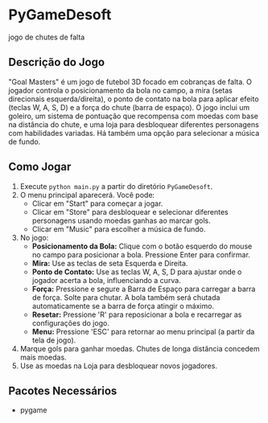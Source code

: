 # PyGameDesoft
jogo de chutes de falta 

## Descrição do Jogo

"Goal Masters" é um jogo de futebol 3D focado em cobranças de falta. O jogador controla o posicionamento da bola no campo, a mira (setas direcionais esquerda/direita), o ponto de contato na bola para aplicar efeito (teclas W, A, S, D) e a força do chute (barra de espaço). O jogo inclui um goleiro, um sistema de pontuação que recompensa com moedas com base na distância do chute, e uma loja para desbloquear diferentes personagens com habilidades variadas. Há também uma opção para selecionar a música de fundo.

## Como Jogar

1.  Execute `python main.py` a partir do diretório `PyGameDesoft`.
2.  O menu principal aparecerá. Você pode:
    *   Clicar em "Start" para começar a jogar.
    *   Clicar em "Store" para desbloquear e selecionar diferentes personagens usando moedas ganhas ao marcar gols.
    *   Clicar em "Music" para escolher a música de fundo.
3.  No jogo:
    *   **Posicionamento da Bola:** Clique com o botão esquerdo do mouse no campo para posicionar a bola. Pressione Enter para confirmar.
    *   **Mira:** Use as teclas de seta Esquerda e Direita.
    *   **Ponto de Contato:** Use as teclas W, A, S, D para ajustar onde o jogador acerta a bola, influenciando a curva.
    *   **Força:** Pressione e segure a Barra de Espaço para carregar a barra de força. Solte para chutar. A bola também será chutada automaticamente se a barra de força atingir o máximo.
    *   **Resetar:** Pressione 'R' para reposicionar a bola e recarregar as configurações do jogo.
    *   **Menu:** Pressione 'ESC' para retornar ao menu principal (a partir da tela de jogo).
4.  Marque gols para ganhar moedas. Chutes de longa distância concedem mais moedas.
5.  Use as moedas na Loja para desbloquear novos jogadores.

## Pacotes Necessários

*   pygame 
